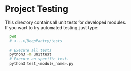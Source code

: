 # Project Testing

This directory contains all unit tests for developed modules.<br>
If you want to try automated testing, just type:

```bash
  pwd
  # <...>/DeepPantry/tests
  
  # Execute all tests.
  python3 -m unittest
  # Execute an specific test.
  python3 test_<module_name>.py
```